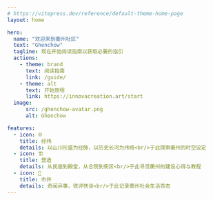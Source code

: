 ```yaml
---
# https://vitepress.dev/reference/default-theme-home-page
layout: home

hero:
  name: "欢迎来到蘅州社区"
  text: "Ghenchow"
  tagline: 现在开始阅读指南以获取必要的指引
  actions:
    - theme: brand
      text: 阅读指南
      link: /guide/
    - theme: alt
      text: 开始旅程
      link: https://innovacreation.art/start
  image:
      src: /ghenchow-avatar.png
      alt: Ghenchow

features:
  - icon: 🌐
    title: 经纬
    details: 以山川形盛为经脉，以历史长河为纬络<br/>于此探索蘅州的时空设定
  - icon: 🏗
    title: 营造
    details: 从民居到殿堂，从合院到街区<br/>于此寻觅蘅州的建设心得与教程
  - icon: 🪭
    title: 市井
    details: 奇闻异事，锐评快谈<br/>于此记录蘅州社会生活百态
---
```


